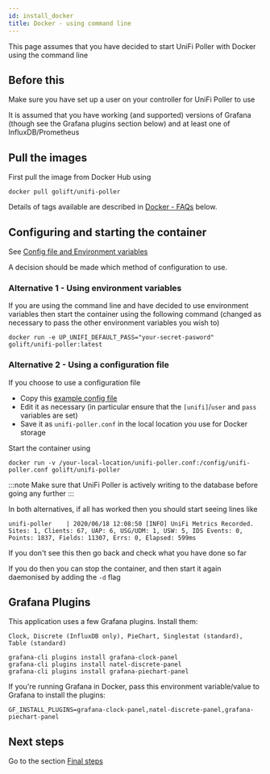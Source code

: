 ```yaml
---
id: install_docker
title: Docker - using command line
---
```


This page assumes that you have decided to start UniFi Poller with Docker using the command line

## Before this

Make sure you have set up a user on your controller for UniFi Poller to use

It is assumed that you have working (and supported) versions of Grafana (though see the Grafana plugins section below) and at least one of InfluxDB/Prometheus

## Pull the images

First pull the image from Docker Hub using
```
docker pull golift/unifi-poller
```

Details of tags available are described in [Docker - FAQs](install_docker_faq.md) below.


## Configuring and starting the container

See [Config file and Environment variables](configuration.md)

A decision should be made which method of configuration to use.

### Alternative 1 - Using environment variables

If you are using the command line and have decided to use environment variables then start the container using the following command (changed as necessary to pass the other environment variables you wish to)
```
docker run -e UP_UNIFI_DEFAULT_PASS="your-secret-pasword"  golift/unifi-poller:latest
```


### Alternative 2 - Using a configuration file

If you choose to use a configuration file
- Copy this [example config file](https://github.com/unifi-poller/unifi-poller/blob/master/examples/up.conf.example)
- Edit it as necessary (in particular ensure that the `[unifi]`/`user` and `pass` variables are set)
- Save it as `unifi-poller.conf` in the local location you use for Docker storage

Start the container using
```
docker run -v /your-local-location/unifi-poller.conf:/config/unifi-poller.conf golift/unifi-poller
```

:::note
Make sure that UniFi Poller is actively writing to the database before going any further
:::

In both alternatives, if all has worked then you should start seeing lines like
```
unifi-poller    | 2020/06/18 12:08:50 [INFO] UniFi Metrics Recorded. Sites: 1, Clients: 67, UAP: 6, USG/UDM: 1, USW: 5, IDS Events: 0, Points: 1837, Fields: 11307, Errs: 0, Elapsed: 599ms
```
If you don't see this then go back and check what you have done so far

If you do then you can stop the container, and then start it again daemonised by adding the `-d` flag

## Grafana Plugins

This application uses a few Grafana plugins. Install them:

    Clock, Discrete (InfluxDB only), PieChart, Singlestat (standard), Table (standard)

```
grafana-cli plugins install grafana-clock-panel
grafana-cli plugins install natel-discrete-panel
grafana-cli plugins install grafana-piechart-panel
```

If you're running Grafana in Docker, pass this environment variable/value to Grafana to install the plugins:
```
GF_INSTALL_PLUGINS=grafana-clock-panel,natel-discrete-panel,grafana-piechart-panel
```

## Next steps

Go to the section [Final steps](install_finish.md)

